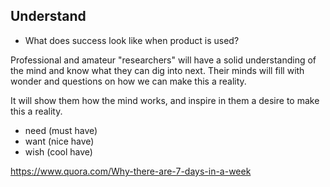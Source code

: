
## Understand

- What does success look like when product is used?

Professional and amateur "researchers" will have a solid understanding of the mind and know what they can dig into next. Their minds will fill with wonder and questions on how we can make this a reality.

It will show them how the mind works, and inspire in them a desire to make this a reality.

- need (must have)
- want (nice have)
- wish (cool have)

https://www.quora.com/Why-there-are-7-days-in-a-week
